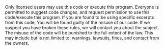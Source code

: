 Only licensed users may use this code or execute this program. Everyone is permitted to suggest code changes, and request permission to use this code/execute this program.
If you are found to be using specific excerpts from this code, You will be found guilty of the misuse of our code.
If we suspect you have broken these rules, we will contact you about the subject.
The misuse of the code will be punished to the full extent of the law. This may include but is not limited to: warnings, lawsuits, fines, and contact from the owners.
